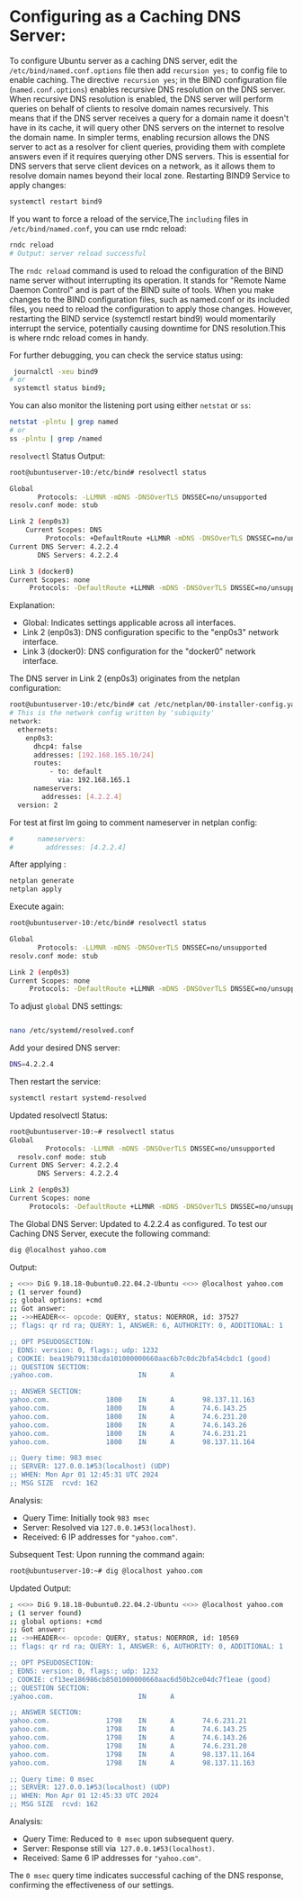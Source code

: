 # Configuring as a Caching DNS Server:

To configure Ubuntu server as a caching DNS server, edit the `/etc/bind/named.conf.options` file then add `recursion yes;` to config file to enable caching. 
The directive` recursion yes`; in the BIND configuration file (`named.conf.options`) enables recursive DNS resolution on the DNS server.
When recursive DNS resolution is enabled, the DNS server will perform queries on behalf of clients to resolve domain names recursively. This means that if the DNS server receives a query for a domain name it doesn't have in its cache, it will query other DNS servers on the internet to resolve the domain name.
In simpler terms, enabling recursion allows the DNS server to act as a resolver for client queries, providing them with complete answers even if it requires querying other DNS servers. This is essential for DNS servers that serve client devices on a network, as it allows them to resolve domain names beyond their local zone.
Restarting BIND9 Service to apply changes:
```bash
systemctl restart bind9
```
If you want to force a reload of the service,The `including` files in `/etc/bind/named.conf`, you can use rndc reload:
```bash
rndc reload 
# Output: server reload successful
```
The `rndc reload` command is used to reload the configuration of the BIND name server without interrupting its operation. It stands for "Remote Name Daemon Control" and is part of the BIND suite of tools.
When you make changes to the BIND configuration files, such as named.conf or its included files, you need to reload the configuration to apply those changes. However, restarting the BIND service (systemctl restart bind9) would momentarily interrupt the service, potentially causing downtime for DNS resolution.This is where rndc reload comes in handy. 

For further debugging, you can check the service status using:
```bash
 journalctl -xeu bind9
# or
 systemctl status bind9;
```
You can also monitor the listening port using either `netstat` or `ss`:
```bash
netstat -plntu | grep named
# or
ss -plntu | grep /named
```

`resolvectl` Status Output:
```bash
root@ubuntuserver-10:/etc/bind# resolvectl status

Global
       Protocols: -LLMNR -mDNS -DNSOverTLS DNSSEC=no/unsupported
resolv.conf mode: stub

Link 2 (enp0s3)
    Current Scopes: DNS
         Protocols: +DefaultRoute +LLMNR -mDNS -DNSOverTLS DNSSEC=no/unsupported
Current DNS Server: 4.2.2.4
       DNS Servers: 4.2.2.4

Link 3 (docker0)
Current Scopes: none
     Protocols: -DefaultRoute +LLMNR -mDNS -DNSOverTLS DNSSEC=no/unsupported

```
Explanation:

   - Global: Indicates settings applicable across all interfaces.
   - Link 2 (enp0s3): DNS configuration specific to the "enp0s3" network interface.
   - Link 3 (docker0): DNS configuration for the "docker0" network interface.


The DNS server in Link 2 (enp0s3) originates from the netplan configuration:
```bash
root@ubuntuserver-10:/etc/bind# cat /etc/netplan/00-installer-config.yaml 
# This is the network config written by 'subiquity'
network:
  ethernets:
    enp0s3:
      dhcp4: false
      addresses: [192.168.165.10/24]
      routes:
          - to: default
            via: 192.168.165.1
      nameservers:
        addresses: [4.2.2.4]
  version: 2
```
For test at first Im going to comment nameserver in netplan config:
```bash
#      nameservers:
#        addresses: [4.2.2.4]
```
After applying :
```bash
netplan generate
netplan apply
```
Execute again:

```bash
root@ubuntuserver-10:/etc/bind# resolvectl status

Global
       Protocols: -LLMNR -mDNS -DNSOverTLS DNSSEC=no/unsupported
resolv.conf mode: stub

Link 2 (enp0s3)
Current Scopes: none
     Protocols: -DefaultRoute +LLMNR -mDNS -DNSOverTLS DNSSEC=no/unsupported

```
To adjust `global` DNS settings:
```bash

nano /etc/systemd/resolved.conf
```
Add your desired DNS server:
```bash
DNS=4.2.2.4
```
Then restart the service:
```bash
systemctl restart systemd-resolved
```
Updated resolvectl Status:
```bash
root@ubuntuserver-10:~# resolvectl status
Global
         Protocols: -LLMNR -mDNS -DNSOverTLS DNSSEC=no/unsupported
  resolv.conf mode: stub
Current DNS Server: 4.2.2.4
       DNS Servers: 4.2.2.4

Link 2 (enp0s3)
Current Scopes: none
     Protocols: -DefaultRoute +LLMNR -mDNS -DNSOverTLS DNSSEC=no/unsupported
```
The Global DNS Server: Updated to 4.2.2.4 as configured.
To test our Caching DNS Server, execute the following command:
```bash
dig @localhost yahoo.com
```
Output:
```bash
; <<>> DiG 9.18.18-0ubuntu0.22.04.2-Ubuntu <<>> @localhost yahoo.com
; (1 server found)
;; global options: +cmd
;; Got answer:
;; ->>HEADER<<- opcode: QUERY, status: NOERROR, id: 37527
;; flags: qr rd ra; QUERY: 1, ANSWER: 6, AUTHORITY: 0, ADDITIONAL: 1

;; OPT PSEUDOSECTION:
; EDNS: version: 0, flags:; udp: 1232
; COOKIE: bea19b791138cda101000000660aac6b7c0dc2bfa54cbdc1 (good)
;; QUESTION SECTION:
;yahoo.com.                     IN      A

;; ANSWER SECTION:
yahoo.com.              1800    IN      A       98.137.11.163
yahoo.com.              1800    IN      A       74.6.143.25
yahoo.com.              1800    IN      A       74.6.231.20
yahoo.com.              1800    IN      A       74.6.143.26
yahoo.com.              1800    IN      A       74.6.231.21
yahoo.com.              1800    IN      A       98.137.11.164

;; Query time: 983 msec
;; SERVER: 127.0.0.1#53(localhost) (UDP)
;; WHEN: Mon Apr 01 12:45:31 UTC 2024
;; MSG SIZE  rcvd: 162

```
Analysis:
   - Query Time: Initially took `983 msec`
   - Server: Resolved via `127.0.0.1#53(localhost)`.
   - Received: 6 IP addresses for `"yahoo.com"`.

Subsequent Test:
Upon running the command again:
```bash
root@ubuntuserver-10:~# dig @localhost yahoo.com
```
Updated Output:
```bash
; <<>> DiG 9.18.18-0ubuntu0.22.04.2-Ubuntu <<>> @localhost yahoo.com
; (1 server found)
;; global options: +cmd
;; Got answer:
;; ->>HEADER<<- opcode: QUERY, status: NOERROR, id: 10569
;; flags: qr rd ra; QUERY: 1, ANSWER: 6, AUTHORITY: 0, ADDITIONAL: 1

;; OPT PSEUDOSECTION:
; EDNS: version: 0, flags:; udp: 1232
; COOKIE: cf13ee186986cb8501000000660aac6d50b2ce04dc7f1eae (good)
;; QUESTION SECTION:
;yahoo.com.                     IN      A

;; ANSWER SECTION:
yahoo.com.              1798    IN      A       74.6.231.21
yahoo.com.              1798    IN      A       74.6.143.25
yahoo.com.              1798    IN      A       74.6.143.26
yahoo.com.              1798    IN      A       74.6.231.20
yahoo.com.              1798    IN      A       98.137.11.164
yahoo.com.              1798    IN      A       98.137.11.163

;; Query time: 0 msec
;; SERVER: 127.0.0.1#53(localhost) (UDP)
;; WHEN: Mon Apr 01 12:45:33 UTC 2024
;; MSG SIZE  rcvd: 162
```
Analysis:
   - Query Time: Reduced to` 0 msec` upon subsequent query.
   - Server: Response still via` 127.0.0.1#53(localhost)`.
   - Received: Same 6 IP addresses for `"yahoo.com"`.

The `0 msec` query time indicates successful caching of the DNS response, confirming the effectiveness of our settings.

